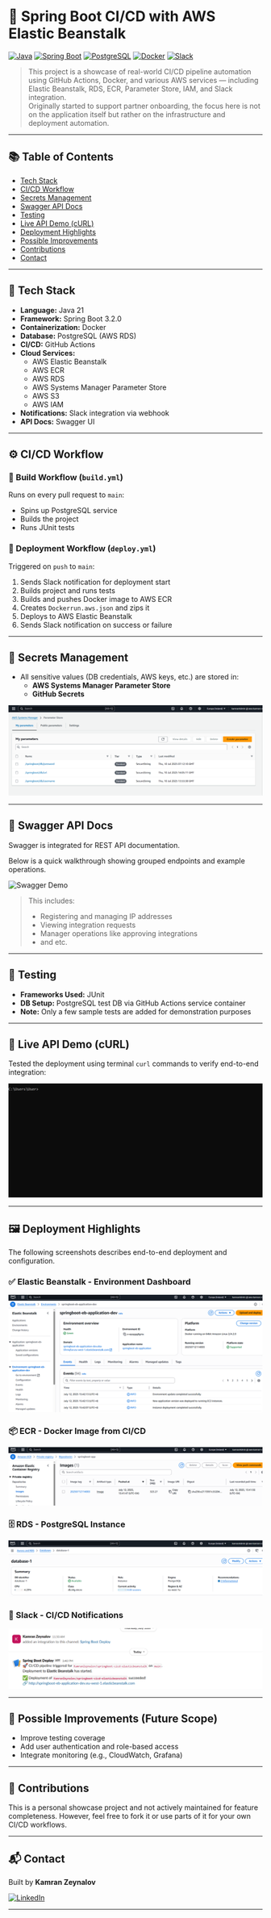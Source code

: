 # 🚀 Spring Boot CI/CD with AWS Elastic Beanstalk

[![Java](https://img.shields.io/badge/Java-21-blue.svg)](https://www.oracle.com/java/)
[![Spring Boot](https://img.shields.io/badge/Spring%20Boot-3.2.0-brightgreen)](https://spring.io/projects/spring-boot)
[![PostgreSQL](https://img.shields.io/badge/PostgreSQL-17-red)](https://www.postgresql.org/)
[![Docker](https://img.shields.io/badge/Docker-enabled-blue)](https://www.docker.com/)
[![Slack](https://img.shields.io/badge/Slack-Notifications-4A154B?logo=slack)](https://slack.com)

> This project is a showcase of real-world CI/CD pipeline automation using GitHub Actions, Docker, and various AWS services — including Elastic Beanstalk, RDS, ECR, Parameter Store, IAM, and Slack integration.  
> Originally started to support partner onboarding, the focus here is not on the application itself but rather on the infrastructure and deployment automation.

---

## 📚 Table of Contents

- [Tech Stack](#-tech-stack)
- [CI/CD Workflow](#️-cicd-workflow)
- [Secrets Management](#-secrets-management)
- [Swagger API Docs](#-swagger-api-docs)
- [Testing](#-testing)
- [Live API Demo (cURL)](#-live-api-demo-curl)
- [Deployment Highlights](#-deployment-highlights)
- [Possible Improvements](#-possible-improvements-future-scope)
- [Contributions](#-contributions)
- [Contact](#-contact)


---

## 🧱 Tech Stack

- **Language:** Java 21
- **Framework:** Spring Boot 3.2.0
- **Containerization:** Docker
- **Database:** PostgreSQL (AWS RDS)
- **CI/CD:** GitHub Actions
- **Cloud Services:**
  - AWS Elastic Beanstalk
  - AWS ECR
  - AWS RDS
  - AWS Systems Manager Parameter Store
  - AWS S3
  - AWS IAM
- **Notifications:** Slack integration via webhook
- **API Docs:** Swagger UI

---

## ⚙️ CI/CD Workflow

### 🔁 Build Workflow (`build.yml`)
Runs on every pull request to `main`:
- Spins up PostgreSQL service
- Builds the project
- Runs JUnit tests

### 🚀 Deployment Workflow (`deploy.yml`)
Triggered on `push` to `main`:
1. Sends Slack notification for deployment start
2. Builds project and runs tests
3. Builds and pushes Docker image to AWS ECR
4. Creates `Dockerrun.aws.json` and zips it
5. Deploys to AWS Elastic Beanstalk
6. Sends Slack notification on success or failure

---


## 🔐 Secrets Management

- All sensitive values (DB credentials, AWS keys, etc.) are stored in:
  - **AWS Systems Manager Parameter Store**
  - **GitHub Secrets**

![Parameter Store Config](assets/aws-ssm-vars.PNG)

---

## 📖 Swagger API Docs

Swagger is integrated for REST API documentation.

Below is a quick walkthrough showing grouped endpoints and example operations.

![Swagger Demo](assets/swagger-demo.gif)

> This includes:
> - Registering and managing IP addresses
> - Viewing integration requests
> - Manager operations like approving integrations
> - and etc.

---

## 🧪 Testing

- **Frameworks Used:** JUnit
- **DB Setup:** PostgreSQL test DB via GitHub Actions service container
- **Note:** Only a few sample tests are added for demonstration purposes

---

## 🧪 Live API Demo (cURL)

Tested the deployment using terminal `curl` commands to verify end-to-end integration:

![Live API Demo](assets/live-demo.gif)

---


## 🖼️ Deployment Highlights

The following screenshots describes end-to-end deployment and configuration.

### ✅ Elastic Beanstalk - Environment Dashboard
![EB Environment](assets/aws-eb.PNG)

### 📦 ECR - Docker Image from CI/CD
![ECR Screenshot](assets/aws-ecr.PNG)

### 🗄️ RDS - PostgreSQL Instance
![RDS Screenshot](assets/aws-rds.PNG)

### 🔔 Slack - CI/CD Notifications
![Slack Screenshot](assets/slack-notification.PNG)


---

## 🧭 Possible Improvements (Future Scope)

- Improve testing coverage
- Add user authentication and role-based access
- Integrate monitoring (e.g., CloudWatch, Grafana)

---


## 🤝 Contributions

This is a personal showcase project and not actively maintained for feature completeness. However, feel free to fork it or use parts of it for your own CI/CD workflows.

---

## 📬 Contact

Built by **Kamran Zeynalov**  

[![LinkedIn](https://img.shields.io/badge/LinkedIn-blue?logo=linkedin&style=flat-square)](https://www.linkedin.com/in/zeynalov-kamran/)


---



